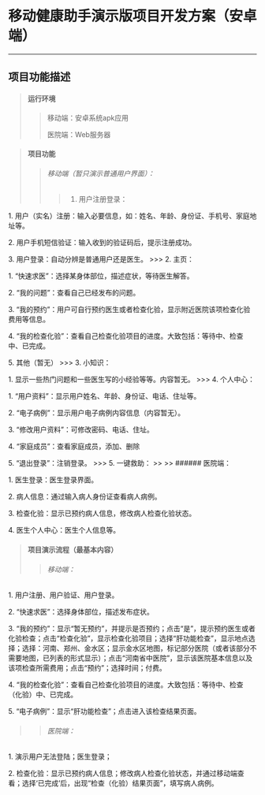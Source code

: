 # 移动健康助手演示版项目开发方案（安卓端）
---
## 项目功能描述

>#### 运行环境
>> 移动端：安卓系统apk应用
>>
>> 医院端：Web服务器
>>

>#### 项目功能
>> ###### 移动端（暂只演示普通用户界面）：
>>> 1. 用户注册登录：
<p> 1. 用户（实名）注册：输入必要信息，如：姓名、年龄、身份证、手机号、家庭地址等。
<p> 2. 用户手机短信验证：输入收到的验证码后，提示注册成功。
<p> 3. 用户登录：自动分辨是普通用户还是医生。
>>> 2. 主页：
<p> 1. “快速求医”：选择某身体部位，描述症状，等待医生解答。
<p> 2. “我的问题”：查看自己已经发布的问题。
<p> 3. “我的预约”：用户可自行预约医生或者检查化验，显示附近医院该项检查化验费用等信息。
<p> 4. “我的检查化验”：查看自己检查化验项目的进度。大致包括：等待中、检查中、已完成。
<p> 5. 其他（暂无）
>>> 3. 小知识：
<p> 1. 显示一些热门问题和一些医生写的小经验等等。内容暂无。
>>> 4. 个人中心：
<p> 1. “用户资料”：显示用户姓名、年龄、身份证、电话、住址等。
<p> 2. “电子病例”：显示用户电子病例内容信息（内容暂无）。
<p> 3. “修改用户资料”：可修改密码、电话、住址。
<p> 4. “家庭成员”：查看家庭成员，添加、删除
<p> 5. “退出登录”：注销登录。
>>> 5. 一键救助：
>>
>> ###### 医院端：
<p> 1. 医生登录：医生登录界面。
<p> 2. 病人信息：通过输入病人身份证查看病人病例。
<p> 3. 检查化验：显示已预约病人信息，修改病人检查化验状态。
<p> 4. 医生个人中心：医生个人信息等。

>#### 项目演示流程（最基本内容）
>> ###### 移动端：
<p> 1. 用户注册、用户验证、用户登录。
<p> 2. “快速求医”：选择身体部位，描述发布症状。
<p> 3. “我的预约”：显示“暂无预约”，并提示是否预约；点击“是”，提示预约医生或者化验检查；点击“检查化验”，显示检查化验项目；选择“肝功能检查”，显示地点选择；选择：河南、郑州、金水区；显示金水区地图，标记部分医院（或者该部分不需要地图，已列表的形式显示）；点击“河南省中医院”，显示该医院基本信息以及该项检查所需费用；点击“预约”；选择时间；付费。
<p> 4. “我的检查化验”：查看自己检查化验项目的进度。大致包括：等待中、检查（化验）中、已完成。
<p> 5. “电子病例”：显示“肝功能检查”；点击进入该检查结果页面。

>> ###### 医院端：
<p> 1. 演示用户无法登陆；医生登录；
<p> 2. 检查化验：显示已预约病人信息；修改病人检查化验状态，并通过移动端查看；选择‘已完成’后，出现“检查（化验）结果页面”，填写病人病例。

